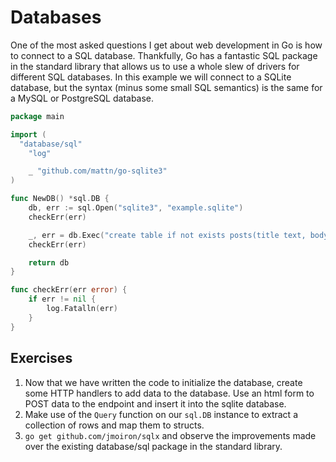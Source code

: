 # Databases
One of the most asked questions I get about web development in Go is how to
connect to a SQL database. Thankfully, Go has a fantastic SQL package in the
standard library that allows us to use a whole slew of drivers for different
SQL databases. In this example we will connect to a SQLite database, but the
syntax (minus some small SQL semantics) is the same for a MySQL or PostgreSQL
database.

``` go
package main

import (
  "database/sql"
	"log"

	_ "github.com/mattn/go-sqlite3"
)

func NewDB() *sql.DB {
	db, err := sql.Open("sqlite3", "example.sqlite")
	checkErr(err)

	_, err = db.Exec("create table if not exists posts(title text, body text)")
	checkErr(err)

	return db
}

func checkErr(err error) {
	if err != nil {
		log.Fatalln(err)
	}
}
```

## Exercises
1. Now that we have written the code to initialize the database, create some HTTP handlers to add data to the database. Use an html form to POST data to the endpoint and insert it into the sqlite database.
2. Make use of the `Query` function on our `sql.DB` instance to extract a collection of rows and map them to structs.
3. `go get github.com/jmoiron/sqlx` and observe the improvements made over the existing database/sql package in the standard library.
